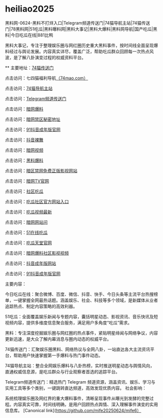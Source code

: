 # heiliao2025
黑料网-0624-黑料不打烊入口|Telegram频道传送门|74猫导航主站|74猫传送门|78黑料网|51吃瓜|黑料曝料网|黑料大事记|黑料大爆料|黑料网导航|国产吃瓜|黑料|今日吃瓜在线|881比鸭

黑料大事记，专注于整理娱乐圈与网红圈历史重大黑料事件，按时间线全面呈现爆料经过与舆论发展。内容真实详尽，覆盖广泛，帮助吃瓜群众回顾每一次热点风波，是了解八卦演变过程的权威资料平台。

** 主要地址：<a href="https://74mao.com/">74猫传送门</a>

点击访问：七四猫福利导航<a href="https://74mao.com/">（74mao.com）</a>

点击访问：<a href="https://74mao.com/">74猫导航主站</a>

点击访问：<a href="https://74mao.com/">Telegram频道传送门</a>

点击访问：<a href="https://aw6-02.pages.dev/">暗网爆料</a>

点击访问：<a href="https://aw4-03.pages.dev/">暗网禁区秘密地址</a>

点击访问：<a href="https://dy2-03.pages.dev/">91抖音成年版官网</a>

点击访问：<a href="https://dy9-03.pages.dev/">抖音裸舞</a>

点击访问：<a href="https://aw8-14.pages.dev/">暗网视频</a>

点击访问：<a href="https://hj-143.pages.dev/">黑料爆料</a>

点击访问：<a href="https://aw5-15.pages.dev/">暗区禁网免费正版影视网站</a>

点击访问：<a href="https://aw7-17.pages.dev/">暗网TV官网</a>

点击访问：<a href="https://cg8-09.pages.dev/">社区吃瓜</a>

点击访问：<a href="https://cg5-44.pages.dev/">吃瓜社区官方网站入口</a>

点击访问：<a href="https://cg9-43.pages.dev/">吃瓜视频最新</a>

点击访问：<a  href="https://chttps://aw10-08.pages.dev/">暗网网站问</a>

点击访问：<a  href="https://cg10-46.pages.dev/">51在线吃瓜</a>

点击访问：<a href="https://cg7-47.pages.dev/">吃瓜天堂官网</a>

点击访问：<a href="https://aw3-02.pages.dev/">暗网爆料社区影视视频</a>

点击访问：<a href="https://dy4-04.pages.dev/">抖音成年版网站</a>

点击访问：<a href="https://dy2-05.pages.dev/">91抖音成年版官网</a>

主要内容：

今日吃瓜在线：聚合微博、百度、微信、抖音、快手、今日头条等主流平台热搜榜单，一键掌握全网最热话题。涵盖娱乐、社会、科技等多个领域，是新媒体从业者追踪热点、制定内容策略的高效利器。

51吃瓜：全面覆盖娱乐新闻与专题内容，囊括明星动态、影视资讯、音乐快讯及短视频内容，提供多维度信息聚合服务，满足用户多角度“吃瓜”需求。

黑料：专注深度挖掘娱乐圈与网红圈的热点事件，紧贴明星绯闻与网络争议，内容更新迅速，是大众了解内幕消息与圈内动态的权威平台。

74猫传送门：汇聚娱乐圈黑料、网络热议与全网八卦，一站直达各大主流资讯平台，帮助用户快速掌握第一手爆料与热门事件动态。

74猫导航主站：整合全网娱乐爆料与八卦热榜，实时推送明星动态与舆情风向，直通权威信息源，是吃瓜群众与行业观察者首选的追踪平台。

Telegram频道传送门：精选热门 Telegram 频道资源，涵盖资讯、娱乐、学习与实用工具等多个类别，一键跳转直达频道，高效发现优质内容。
社会影响：

系统梳理娱乐圈及网红界的重大爆料事件，清晰呈现事件从曝光到发酵的完整过程。内容真实可靠，时间线明确，是用户回顾热点舆情、深入理解事件演变的实用信息库。
[Canonical link](https://github.com/mife20250624/mife6）
